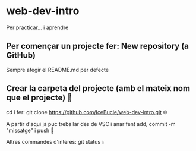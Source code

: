 # web-dev-intro

Per practicar... i aprendre

## Per començar un projecte fer: New repository (a GitHub)
Sempre afegir el README.md per defecte
## Crear la carpeta del projecte (amb el mateix nom que el projecte) :open_file_folder:
cd i fer: git clone https://github.com/IceBucle/web-dev-intro.git :globe_with_meridians:

A partir d'aqui ja puc treballar des de VSC i anar fent add, commit -m "missatge" i push :penguin:

Altres commandes d'interes: git status	:droplet: